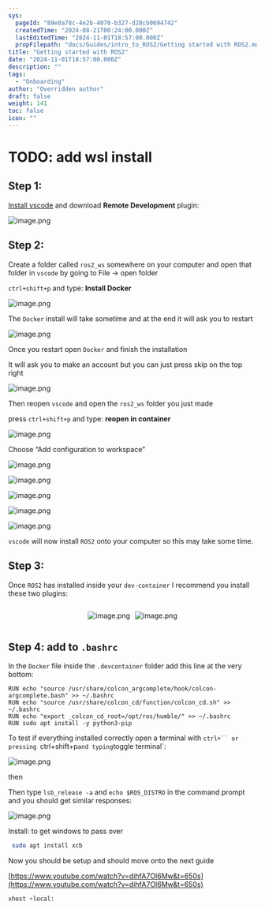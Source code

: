 ```yaml
---
sys:
  pageId: "89e0a78c-4e2b-4070-b327-d28cb0694742"
  createdTime: "2024-08-21T00:24:00.000Z"
  lastEditedTime: "2024-11-01T18:57:00.000Z"
  propFilepath: "docs/Guides/intro_to_ROS2/Getting started with ROS2.md"
title: "Getting started with ROS2"
date: "2024-11-01T18:57:00.000Z"
description: ""
tags:
  - "Onboarding"
author: "Overridden author"
draft: false
weight: 141
toc: false
icon: ""
---
```


# TODO: add wsl install

## Step 1:

[Install vscode](https://code.visualstudio.com/download) and download **Remote Development** plugin:

![image.png](https://prod-files-secure.s3.us-west-2.amazonaws.com/d518164a-d88e-44d1-a4ee-3adb3bd8bce0/efb52993-1881-4a40-b95e-6f020334f022/image.png?X-Amz-Algorithm=AWS4-HMAC-SHA256&X-Amz-Content-Sha256=UNSIGNED-PAYLOAD&X-Amz-Credential=ASIAZI2LB466XK37QRGD%2F20250401%2Fus-west-2%2Fs3%2Faws4_request&X-Amz-Date=20250401T033603Z&X-Amz-Expires=3600&X-Amz-Security-Token=IQoJb3JpZ2luX2VjEEsaCXVzLXdlc3QtMiJHMEUCIBDq8wYDnmBxm1MeMxSGGvDpJqJT6M621XWaHoU%2FowUWAiEA06moeJ4tnv7s4xh7BOOw4eo9MLt8w9zvRtENSYnxrBwqiAQItP%2F%2F%2F%2F%2F%2F%2F%2F%2F%2FARAAGgw2Mzc0MjMxODM4MDUiDIlHHvNYVJz%2Fh%2BBH2SrcA8VTK3pCgPubmbxLt%2FDnZRwek0Lxe%2FCLcv5wo0%2FpJno6rjqZbUl%2B%2FMG2qxE%2FGRMC2enAen0W6JZ%2BvqOssA8mRjO0HsoFZ6oZzBju71TYD3zjHurk5V%2BBx8milNJJzZAcgwqPR6092L9UHaBlzDZnbuX67nPZv0frSRlmj17VhOrXdGgrH43kUqRQfIfZYMbhqvBTOwRPso7Ffvg5JlXaZVgCqswwpPyy35eVJol1okscuKGU6i1M4CPwqAM5phWDFCcAwcuOTR8AGmLJPCtMZqsLBMYTZQSy1Y0jyLIWpF%2B%2FyNkQVR6SNROZTVdYKLG0XQdF8mSp0zFBlliOjckNjhMCLO%2Fps37GkrBcK4b9W3S2Xgphq%2FxLZYAIE3%2Bo7ogUMxvRTAwo5gF2LFC4EJ%2FNPTk8XUL%2BZrgBYxfVXSwqD93rJo%2FF3WpNGjAsgiCy85B4w%2BgNpc%2BqM%2B2TaZQVs88pcEmiCduQfVIE26w19h%2Bndz74UcKb8xHa3Upd33xJBaD05cXqsUsFqsg3Iw3RSGDkuXIWHo43keqy5goqq3QNDTpi1I3ODFRFQd59QrY1vSDTfzGkSNylSKRwCHWjkVA0Dq3bb9HdlpJqWHD2XPB67dw41MzbiLTxFwOqA4YxMPakrb8GOqUBd%2FpsZ8Z0uLw%2FpY4MSsAhna4jd9og8sEHvreozZDUlDJhH8LXPJ%2BzcNeHpJBYGUBPxepIIgIZB89eVJlMJmJyFZoUwUSeo4SacTTj0%2FKFWgjvOGtHXfB5t0wl8NctKeU%2BdWQiTaBHGO14IUSdLikrlvNgtJDcgPKswTBAZDpeZ2bC0NWBxGKb718Wdj7OD2UvUh4dAOYjeiPYDUrhJRpWTDOzaUfW&X-Amz-Signature=aca7d0c0b98fe16848014c9d001ed979e24686cc4cb9f1772d286b0cc3bf4e93&X-Amz-SignedHeaders=host&x-id=GetObject)

## Step 2:

Create a folder called `ros2_ws` somewhere on your computer and open that folder in `vscode` by going to File → open folder 

`ctrl+shift+p` and type: **Install Docker**

![image.png](https://prod-files-secure.s3.us-west-2.amazonaws.com/d518164a-d88e-44d1-a4ee-3adb3bd8bce0/2269dc0e-1cd5-47ff-bceb-c04ad9b2eab0/image.png?X-Amz-Algorithm=AWS4-HMAC-SHA256&X-Amz-Content-Sha256=UNSIGNED-PAYLOAD&X-Amz-Credential=ASIAZI2LB466XK37QRGD%2F20250401%2Fus-west-2%2Fs3%2Faws4_request&X-Amz-Date=20250401T033603Z&X-Amz-Expires=3600&X-Amz-Security-Token=IQoJb3JpZ2luX2VjEEsaCXVzLXdlc3QtMiJHMEUCIBDq8wYDnmBxm1MeMxSGGvDpJqJT6M621XWaHoU%2FowUWAiEA06moeJ4tnv7s4xh7BOOw4eo9MLt8w9zvRtENSYnxrBwqiAQItP%2F%2F%2F%2F%2F%2F%2F%2F%2F%2FARAAGgw2Mzc0MjMxODM4MDUiDIlHHvNYVJz%2Fh%2BBH2SrcA8VTK3pCgPubmbxLt%2FDnZRwek0Lxe%2FCLcv5wo0%2FpJno6rjqZbUl%2B%2FMG2qxE%2FGRMC2enAen0W6JZ%2BvqOssA8mRjO0HsoFZ6oZzBju71TYD3zjHurk5V%2BBx8milNJJzZAcgwqPR6092L9UHaBlzDZnbuX67nPZv0frSRlmj17VhOrXdGgrH43kUqRQfIfZYMbhqvBTOwRPso7Ffvg5JlXaZVgCqswwpPyy35eVJol1okscuKGU6i1M4CPwqAM5phWDFCcAwcuOTR8AGmLJPCtMZqsLBMYTZQSy1Y0jyLIWpF%2B%2FyNkQVR6SNROZTVdYKLG0XQdF8mSp0zFBlliOjckNjhMCLO%2Fps37GkrBcK4b9W3S2Xgphq%2FxLZYAIE3%2Bo7ogUMxvRTAwo5gF2LFC4EJ%2FNPTk8XUL%2BZrgBYxfVXSwqD93rJo%2FF3WpNGjAsgiCy85B4w%2BgNpc%2BqM%2B2TaZQVs88pcEmiCduQfVIE26w19h%2Bndz74UcKb8xHa3Upd33xJBaD05cXqsUsFqsg3Iw3RSGDkuXIWHo43keqy5goqq3QNDTpi1I3ODFRFQd59QrY1vSDTfzGkSNylSKRwCHWjkVA0Dq3bb9HdlpJqWHD2XPB67dw41MzbiLTxFwOqA4YxMPakrb8GOqUBd%2FpsZ8Z0uLw%2FpY4MSsAhna4jd9og8sEHvreozZDUlDJhH8LXPJ%2BzcNeHpJBYGUBPxepIIgIZB89eVJlMJmJyFZoUwUSeo4SacTTj0%2FKFWgjvOGtHXfB5t0wl8NctKeU%2BdWQiTaBHGO14IUSdLikrlvNgtJDcgPKswTBAZDpeZ2bC0NWBxGKb718Wdj7OD2UvUh4dAOYjeiPYDUrhJRpWTDOzaUfW&X-Amz-Signature=7ef1c04889d5dbb1d6207dba79ec55e077acb4e4caaac1f717e3f5659730e9a6&X-Amz-SignedHeaders=host&x-id=GetObject)

The `Docker` install will take sometime and at the end it will ask you to restart

![image.png](https://prod-files-secure.s3.us-west-2.amazonaws.com/d518164a-d88e-44d1-a4ee-3adb3bd8bce0/ed233f78-be33-4b1f-b89c-9c346c0e961e/image.png?X-Amz-Algorithm=AWS4-HMAC-SHA256&X-Amz-Content-Sha256=UNSIGNED-PAYLOAD&X-Amz-Credential=ASIAZI2LB466XK37QRGD%2F20250401%2Fus-west-2%2Fs3%2Faws4_request&X-Amz-Date=20250401T033603Z&X-Amz-Expires=3600&X-Amz-Security-Token=IQoJb3JpZ2luX2VjEEsaCXVzLXdlc3QtMiJHMEUCIBDq8wYDnmBxm1MeMxSGGvDpJqJT6M621XWaHoU%2FowUWAiEA06moeJ4tnv7s4xh7BOOw4eo9MLt8w9zvRtENSYnxrBwqiAQItP%2F%2F%2F%2F%2F%2F%2F%2F%2F%2FARAAGgw2Mzc0MjMxODM4MDUiDIlHHvNYVJz%2Fh%2BBH2SrcA8VTK3pCgPubmbxLt%2FDnZRwek0Lxe%2FCLcv5wo0%2FpJno6rjqZbUl%2B%2FMG2qxE%2FGRMC2enAen0W6JZ%2BvqOssA8mRjO0HsoFZ6oZzBju71TYD3zjHurk5V%2BBx8milNJJzZAcgwqPR6092L9UHaBlzDZnbuX67nPZv0frSRlmj17VhOrXdGgrH43kUqRQfIfZYMbhqvBTOwRPso7Ffvg5JlXaZVgCqswwpPyy35eVJol1okscuKGU6i1M4CPwqAM5phWDFCcAwcuOTR8AGmLJPCtMZqsLBMYTZQSy1Y0jyLIWpF%2B%2FyNkQVR6SNROZTVdYKLG0XQdF8mSp0zFBlliOjckNjhMCLO%2Fps37GkrBcK4b9W3S2Xgphq%2FxLZYAIE3%2Bo7ogUMxvRTAwo5gF2LFC4EJ%2FNPTk8XUL%2BZrgBYxfVXSwqD93rJo%2FF3WpNGjAsgiCy85B4w%2BgNpc%2BqM%2B2TaZQVs88pcEmiCduQfVIE26w19h%2Bndz74UcKb8xHa3Upd33xJBaD05cXqsUsFqsg3Iw3RSGDkuXIWHo43keqy5goqq3QNDTpi1I3ODFRFQd59QrY1vSDTfzGkSNylSKRwCHWjkVA0Dq3bb9HdlpJqWHD2XPB67dw41MzbiLTxFwOqA4YxMPakrb8GOqUBd%2FpsZ8Z0uLw%2FpY4MSsAhna4jd9og8sEHvreozZDUlDJhH8LXPJ%2BzcNeHpJBYGUBPxepIIgIZB89eVJlMJmJyFZoUwUSeo4SacTTj0%2FKFWgjvOGtHXfB5t0wl8NctKeU%2BdWQiTaBHGO14IUSdLikrlvNgtJDcgPKswTBAZDpeZ2bC0NWBxGKb718Wdj7OD2UvUh4dAOYjeiPYDUrhJRpWTDOzaUfW&X-Amz-Signature=6fdcea1566389d02936587edbc534399b8cc4afeecc1958c9817b1bede97ec13&X-Amz-SignedHeaders=host&x-id=GetObject)

Once you restart open `Docker` and finish the installation

It will ask you to make an account but you can just press skip on the top right

![image.png](https://prod-files-secure.s3.us-west-2.amazonaws.com/d518164a-d88e-44d1-a4ee-3adb3bd8bce0/21010ad9-1659-4fd9-9f59-9932a09b2a3d/image.png?X-Amz-Algorithm=AWS4-HMAC-SHA256&X-Amz-Content-Sha256=UNSIGNED-PAYLOAD&X-Amz-Credential=ASIAZI2LB466XK37QRGD%2F20250401%2Fus-west-2%2Fs3%2Faws4_request&X-Amz-Date=20250401T033603Z&X-Amz-Expires=3600&X-Amz-Security-Token=IQoJb3JpZ2luX2VjEEsaCXVzLXdlc3QtMiJHMEUCIBDq8wYDnmBxm1MeMxSGGvDpJqJT6M621XWaHoU%2FowUWAiEA06moeJ4tnv7s4xh7BOOw4eo9MLt8w9zvRtENSYnxrBwqiAQItP%2F%2F%2F%2F%2F%2F%2F%2F%2F%2FARAAGgw2Mzc0MjMxODM4MDUiDIlHHvNYVJz%2Fh%2BBH2SrcA8VTK3pCgPubmbxLt%2FDnZRwek0Lxe%2FCLcv5wo0%2FpJno6rjqZbUl%2B%2FMG2qxE%2FGRMC2enAen0W6JZ%2BvqOssA8mRjO0HsoFZ6oZzBju71TYD3zjHurk5V%2BBx8milNJJzZAcgwqPR6092L9UHaBlzDZnbuX67nPZv0frSRlmj17VhOrXdGgrH43kUqRQfIfZYMbhqvBTOwRPso7Ffvg5JlXaZVgCqswwpPyy35eVJol1okscuKGU6i1M4CPwqAM5phWDFCcAwcuOTR8AGmLJPCtMZqsLBMYTZQSy1Y0jyLIWpF%2B%2FyNkQVR6SNROZTVdYKLG0XQdF8mSp0zFBlliOjckNjhMCLO%2Fps37GkrBcK4b9W3S2Xgphq%2FxLZYAIE3%2Bo7ogUMxvRTAwo5gF2LFC4EJ%2FNPTk8XUL%2BZrgBYxfVXSwqD93rJo%2FF3WpNGjAsgiCy85B4w%2BgNpc%2BqM%2B2TaZQVs88pcEmiCduQfVIE26w19h%2Bndz74UcKb8xHa3Upd33xJBaD05cXqsUsFqsg3Iw3RSGDkuXIWHo43keqy5goqq3QNDTpi1I3ODFRFQd59QrY1vSDTfzGkSNylSKRwCHWjkVA0Dq3bb9HdlpJqWHD2XPB67dw41MzbiLTxFwOqA4YxMPakrb8GOqUBd%2FpsZ8Z0uLw%2FpY4MSsAhna4jd9og8sEHvreozZDUlDJhH8LXPJ%2BzcNeHpJBYGUBPxepIIgIZB89eVJlMJmJyFZoUwUSeo4SacTTj0%2FKFWgjvOGtHXfB5t0wl8NctKeU%2BdWQiTaBHGO14IUSdLikrlvNgtJDcgPKswTBAZDpeZ2bC0NWBxGKb718Wdj7OD2UvUh4dAOYjeiPYDUrhJRpWTDOzaUfW&X-Amz-Signature=8492007e7ada0684eeca639b1e4d9eb75fddec3c451a89aceaed6f6ebd8ee573&X-Amz-SignedHeaders=host&x-id=GetObject)

Then reopen `vscode` and open the `ros2_ws` folder you just made

press `ctrl+shift+p` and type: **reopen in container**

![image.png](https://prod-files-secure.s3.us-west-2.amazonaws.com/d518164a-d88e-44d1-a4ee-3adb3bd8bce0/4e93b8c2-41ad-488c-8095-c74205196118/image.png?X-Amz-Algorithm=AWS4-HMAC-SHA256&X-Amz-Content-Sha256=UNSIGNED-PAYLOAD&X-Amz-Credential=ASIAZI2LB466XK37QRGD%2F20250401%2Fus-west-2%2Fs3%2Faws4_request&X-Amz-Date=20250401T033603Z&X-Amz-Expires=3600&X-Amz-Security-Token=IQoJb3JpZ2luX2VjEEsaCXVzLXdlc3QtMiJHMEUCIBDq8wYDnmBxm1MeMxSGGvDpJqJT6M621XWaHoU%2FowUWAiEA06moeJ4tnv7s4xh7BOOw4eo9MLt8w9zvRtENSYnxrBwqiAQItP%2F%2F%2F%2F%2F%2F%2F%2F%2F%2FARAAGgw2Mzc0MjMxODM4MDUiDIlHHvNYVJz%2Fh%2BBH2SrcA8VTK3pCgPubmbxLt%2FDnZRwek0Lxe%2FCLcv5wo0%2FpJno6rjqZbUl%2B%2FMG2qxE%2FGRMC2enAen0W6JZ%2BvqOssA8mRjO0HsoFZ6oZzBju71TYD3zjHurk5V%2BBx8milNJJzZAcgwqPR6092L9UHaBlzDZnbuX67nPZv0frSRlmj17VhOrXdGgrH43kUqRQfIfZYMbhqvBTOwRPso7Ffvg5JlXaZVgCqswwpPyy35eVJol1okscuKGU6i1M4CPwqAM5phWDFCcAwcuOTR8AGmLJPCtMZqsLBMYTZQSy1Y0jyLIWpF%2B%2FyNkQVR6SNROZTVdYKLG0XQdF8mSp0zFBlliOjckNjhMCLO%2Fps37GkrBcK4b9W3S2Xgphq%2FxLZYAIE3%2Bo7ogUMxvRTAwo5gF2LFC4EJ%2FNPTk8XUL%2BZrgBYxfVXSwqD93rJo%2FF3WpNGjAsgiCy85B4w%2BgNpc%2BqM%2B2TaZQVs88pcEmiCduQfVIE26w19h%2Bndz74UcKb8xHa3Upd33xJBaD05cXqsUsFqsg3Iw3RSGDkuXIWHo43keqy5goqq3QNDTpi1I3ODFRFQd59QrY1vSDTfzGkSNylSKRwCHWjkVA0Dq3bb9HdlpJqWHD2XPB67dw41MzbiLTxFwOqA4YxMPakrb8GOqUBd%2FpsZ8Z0uLw%2FpY4MSsAhna4jd9og8sEHvreozZDUlDJhH8LXPJ%2BzcNeHpJBYGUBPxepIIgIZB89eVJlMJmJyFZoUwUSeo4SacTTj0%2FKFWgjvOGtHXfB5t0wl8NctKeU%2BdWQiTaBHGO14IUSdLikrlvNgtJDcgPKswTBAZDpeZ2bC0NWBxGKb718Wdj7OD2UvUh4dAOYjeiPYDUrhJRpWTDOzaUfW&X-Amz-Signature=5df91b000664820eccc64b120fe1e7750d28d90a52d9177529ff410c938ef0c2&X-Amz-SignedHeaders=host&x-id=GetObject)

Choose “Add configuration to workspace”

![image.png](https://prod-files-secure.s3.us-west-2.amazonaws.com/d518164a-d88e-44d1-a4ee-3adb3bd8bce0/9560b282-5060-4989-ba37-97e7b2c22476/image.png?X-Amz-Algorithm=AWS4-HMAC-SHA256&X-Amz-Content-Sha256=UNSIGNED-PAYLOAD&X-Amz-Credential=ASIAZI2LB466XK37QRGD%2F20250401%2Fus-west-2%2Fs3%2Faws4_request&X-Amz-Date=20250401T033603Z&X-Amz-Expires=3600&X-Amz-Security-Token=IQoJb3JpZ2luX2VjEEsaCXVzLXdlc3QtMiJHMEUCIBDq8wYDnmBxm1MeMxSGGvDpJqJT6M621XWaHoU%2FowUWAiEA06moeJ4tnv7s4xh7BOOw4eo9MLt8w9zvRtENSYnxrBwqiAQItP%2F%2F%2F%2F%2F%2F%2F%2F%2F%2FARAAGgw2Mzc0MjMxODM4MDUiDIlHHvNYVJz%2Fh%2BBH2SrcA8VTK3pCgPubmbxLt%2FDnZRwek0Lxe%2FCLcv5wo0%2FpJno6rjqZbUl%2B%2FMG2qxE%2FGRMC2enAen0W6JZ%2BvqOssA8mRjO0HsoFZ6oZzBju71TYD3zjHurk5V%2BBx8milNJJzZAcgwqPR6092L9UHaBlzDZnbuX67nPZv0frSRlmj17VhOrXdGgrH43kUqRQfIfZYMbhqvBTOwRPso7Ffvg5JlXaZVgCqswwpPyy35eVJol1okscuKGU6i1M4CPwqAM5phWDFCcAwcuOTR8AGmLJPCtMZqsLBMYTZQSy1Y0jyLIWpF%2B%2FyNkQVR6SNROZTVdYKLG0XQdF8mSp0zFBlliOjckNjhMCLO%2Fps37GkrBcK4b9W3S2Xgphq%2FxLZYAIE3%2Bo7ogUMxvRTAwo5gF2LFC4EJ%2FNPTk8XUL%2BZrgBYxfVXSwqD93rJo%2FF3WpNGjAsgiCy85B4w%2BgNpc%2BqM%2B2TaZQVs88pcEmiCduQfVIE26w19h%2Bndz74UcKb8xHa3Upd33xJBaD05cXqsUsFqsg3Iw3RSGDkuXIWHo43keqy5goqq3QNDTpi1I3ODFRFQd59QrY1vSDTfzGkSNylSKRwCHWjkVA0Dq3bb9HdlpJqWHD2XPB67dw41MzbiLTxFwOqA4YxMPakrb8GOqUBd%2FpsZ8Z0uLw%2FpY4MSsAhna4jd9og8sEHvreozZDUlDJhH8LXPJ%2BzcNeHpJBYGUBPxepIIgIZB89eVJlMJmJyFZoUwUSeo4SacTTj0%2FKFWgjvOGtHXfB5t0wl8NctKeU%2BdWQiTaBHGO14IUSdLikrlvNgtJDcgPKswTBAZDpeZ2bC0NWBxGKb718Wdj7OD2UvUh4dAOYjeiPYDUrhJRpWTDOzaUfW&X-Amz-Signature=37838e54b534fb6c49bbddffc0a0cb2c59de840e19cce0fa2c0da61b02c09032&X-Amz-SignedHeaders=host&x-id=GetObject)

![image.png](https://prod-files-secure.s3.us-west-2.amazonaws.com/d518164a-d88e-44d1-a4ee-3adb3bd8bce0/2ee63f81-886b-48e8-a553-dc6e5eac99e4/image.png?X-Amz-Algorithm=AWS4-HMAC-SHA256&X-Amz-Content-Sha256=UNSIGNED-PAYLOAD&X-Amz-Credential=ASIAZI2LB466XK37QRGD%2F20250401%2Fus-west-2%2Fs3%2Faws4_request&X-Amz-Date=20250401T033603Z&X-Amz-Expires=3600&X-Amz-Security-Token=IQoJb3JpZ2luX2VjEEsaCXVzLXdlc3QtMiJHMEUCIBDq8wYDnmBxm1MeMxSGGvDpJqJT6M621XWaHoU%2FowUWAiEA06moeJ4tnv7s4xh7BOOw4eo9MLt8w9zvRtENSYnxrBwqiAQItP%2F%2F%2F%2F%2F%2F%2F%2F%2F%2FARAAGgw2Mzc0MjMxODM4MDUiDIlHHvNYVJz%2Fh%2BBH2SrcA8VTK3pCgPubmbxLt%2FDnZRwek0Lxe%2FCLcv5wo0%2FpJno6rjqZbUl%2B%2FMG2qxE%2FGRMC2enAen0W6JZ%2BvqOssA8mRjO0HsoFZ6oZzBju71TYD3zjHurk5V%2BBx8milNJJzZAcgwqPR6092L9UHaBlzDZnbuX67nPZv0frSRlmj17VhOrXdGgrH43kUqRQfIfZYMbhqvBTOwRPso7Ffvg5JlXaZVgCqswwpPyy35eVJol1okscuKGU6i1M4CPwqAM5phWDFCcAwcuOTR8AGmLJPCtMZqsLBMYTZQSy1Y0jyLIWpF%2B%2FyNkQVR6SNROZTVdYKLG0XQdF8mSp0zFBlliOjckNjhMCLO%2Fps37GkrBcK4b9W3S2Xgphq%2FxLZYAIE3%2Bo7ogUMxvRTAwo5gF2LFC4EJ%2FNPTk8XUL%2BZrgBYxfVXSwqD93rJo%2FF3WpNGjAsgiCy85B4w%2BgNpc%2BqM%2B2TaZQVs88pcEmiCduQfVIE26w19h%2Bndz74UcKb8xHa3Upd33xJBaD05cXqsUsFqsg3Iw3RSGDkuXIWHo43keqy5goqq3QNDTpi1I3ODFRFQd59QrY1vSDTfzGkSNylSKRwCHWjkVA0Dq3bb9HdlpJqWHD2XPB67dw41MzbiLTxFwOqA4YxMPakrb8GOqUBd%2FpsZ8Z0uLw%2FpY4MSsAhna4jd9og8sEHvreozZDUlDJhH8LXPJ%2BzcNeHpJBYGUBPxepIIgIZB89eVJlMJmJyFZoUwUSeo4SacTTj0%2FKFWgjvOGtHXfB5t0wl8NctKeU%2BdWQiTaBHGO14IUSdLikrlvNgtJDcgPKswTBAZDpeZ2bC0NWBxGKb718Wdj7OD2UvUh4dAOYjeiPYDUrhJRpWTDOzaUfW&X-Amz-Signature=2254c9dfe1091dd44009d8937e8f612fd345bb631f4b1ee08d762f2bd638558d&X-Amz-SignedHeaders=host&x-id=GetObject)

![image.png](https://prod-files-secure.s3.us-west-2.amazonaws.com/d518164a-d88e-44d1-a4ee-3adb3bd8bce0/ae1580b2-b048-407e-aed9-b584224a7a04/image.png?X-Amz-Algorithm=AWS4-HMAC-SHA256&X-Amz-Content-Sha256=UNSIGNED-PAYLOAD&X-Amz-Credential=ASIAZI2LB466XK37QRGD%2F20250401%2Fus-west-2%2Fs3%2Faws4_request&X-Amz-Date=20250401T033603Z&X-Amz-Expires=3600&X-Amz-Security-Token=IQoJb3JpZ2luX2VjEEsaCXVzLXdlc3QtMiJHMEUCIBDq8wYDnmBxm1MeMxSGGvDpJqJT6M621XWaHoU%2FowUWAiEA06moeJ4tnv7s4xh7BOOw4eo9MLt8w9zvRtENSYnxrBwqiAQItP%2F%2F%2F%2F%2F%2F%2F%2F%2F%2FARAAGgw2Mzc0MjMxODM4MDUiDIlHHvNYVJz%2Fh%2BBH2SrcA8VTK3pCgPubmbxLt%2FDnZRwek0Lxe%2FCLcv5wo0%2FpJno6rjqZbUl%2B%2FMG2qxE%2FGRMC2enAen0W6JZ%2BvqOssA8mRjO0HsoFZ6oZzBju71TYD3zjHurk5V%2BBx8milNJJzZAcgwqPR6092L9UHaBlzDZnbuX67nPZv0frSRlmj17VhOrXdGgrH43kUqRQfIfZYMbhqvBTOwRPso7Ffvg5JlXaZVgCqswwpPyy35eVJol1okscuKGU6i1M4CPwqAM5phWDFCcAwcuOTR8AGmLJPCtMZqsLBMYTZQSy1Y0jyLIWpF%2B%2FyNkQVR6SNROZTVdYKLG0XQdF8mSp0zFBlliOjckNjhMCLO%2Fps37GkrBcK4b9W3S2Xgphq%2FxLZYAIE3%2Bo7ogUMxvRTAwo5gF2LFC4EJ%2FNPTk8XUL%2BZrgBYxfVXSwqD93rJo%2FF3WpNGjAsgiCy85B4w%2BgNpc%2BqM%2B2TaZQVs88pcEmiCduQfVIE26w19h%2Bndz74UcKb8xHa3Upd33xJBaD05cXqsUsFqsg3Iw3RSGDkuXIWHo43keqy5goqq3QNDTpi1I3ODFRFQd59QrY1vSDTfzGkSNylSKRwCHWjkVA0Dq3bb9HdlpJqWHD2XPB67dw41MzbiLTxFwOqA4YxMPakrb8GOqUBd%2FpsZ8Z0uLw%2FpY4MSsAhna4jd9og8sEHvreozZDUlDJhH8LXPJ%2BzcNeHpJBYGUBPxepIIgIZB89eVJlMJmJyFZoUwUSeo4SacTTj0%2FKFWgjvOGtHXfB5t0wl8NctKeU%2BdWQiTaBHGO14IUSdLikrlvNgtJDcgPKswTBAZDpeZ2bC0NWBxGKb718Wdj7OD2UvUh4dAOYjeiPYDUrhJRpWTDOzaUfW&X-Amz-Signature=7739287ffd68dee790f5759949b02e85886444dc8bb0507b8b355c6f1e0c885e&X-Amz-SignedHeaders=host&x-id=GetObject)

![image.png](https://prod-files-secure.s3.us-west-2.amazonaws.com/d518164a-d88e-44d1-a4ee-3adb3bd8bce0/53255b28-f75e-430f-b9e3-c0ac8577e42b/image.png?X-Amz-Algorithm=AWS4-HMAC-SHA256&X-Amz-Content-Sha256=UNSIGNED-PAYLOAD&X-Amz-Credential=ASIAZI2LB466XK37QRGD%2F20250401%2Fus-west-2%2Fs3%2Faws4_request&X-Amz-Date=20250401T033603Z&X-Amz-Expires=3600&X-Amz-Security-Token=IQoJb3JpZ2luX2VjEEsaCXVzLXdlc3QtMiJHMEUCIBDq8wYDnmBxm1MeMxSGGvDpJqJT6M621XWaHoU%2FowUWAiEA06moeJ4tnv7s4xh7BOOw4eo9MLt8w9zvRtENSYnxrBwqiAQItP%2F%2F%2F%2F%2F%2F%2F%2F%2F%2FARAAGgw2Mzc0MjMxODM4MDUiDIlHHvNYVJz%2Fh%2BBH2SrcA8VTK3pCgPubmbxLt%2FDnZRwek0Lxe%2FCLcv5wo0%2FpJno6rjqZbUl%2B%2FMG2qxE%2FGRMC2enAen0W6JZ%2BvqOssA8mRjO0HsoFZ6oZzBju71TYD3zjHurk5V%2BBx8milNJJzZAcgwqPR6092L9UHaBlzDZnbuX67nPZv0frSRlmj17VhOrXdGgrH43kUqRQfIfZYMbhqvBTOwRPso7Ffvg5JlXaZVgCqswwpPyy35eVJol1okscuKGU6i1M4CPwqAM5phWDFCcAwcuOTR8AGmLJPCtMZqsLBMYTZQSy1Y0jyLIWpF%2B%2FyNkQVR6SNROZTVdYKLG0XQdF8mSp0zFBlliOjckNjhMCLO%2Fps37GkrBcK4b9W3S2Xgphq%2FxLZYAIE3%2Bo7ogUMxvRTAwo5gF2LFC4EJ%2FNPTk8XUL%2BZrgBYxfVXSwqD93rJo%2FF3WpNGjAsgiCy85B4w%2BgNpc%2BqM%2B2TaZQVs88pcEmiCduQfVIE26w19h%2Bndz74UcKb8xHa3Upd33xJBaD05cXqsUsFqsg3Iw3RSGDkuXIWHo43keqy5goqq3QNDTpi1I3ODFRFQd59QrY1vSDTfzGkSNylSKRwCHWjkVA0Dq3bb9HdlpJqWHD2XPB67dw41MzbiLTxFwOqA4YxMPakrb8GOqUBd%2FpsZ8Z0uLw%2FpY4MSsAhna4jd9og8sEHvreozZDUlDJhH8LXPJ%2BzcNeHpJBYGUBPxepIIgIZB89eVJlMJmJyFZoUwUSeo4SacTTj0%2FKFWgjvOGtHXfB5t0wl8NctKeU%2BdWQiTaBHGO14IUSdLikrlvNgtJDcgPKswTBAZDpeZ2bC0NWBxGKb718Wdj7OD2UvUh4dAOYjeiPYDUrhJRpWTDOzaUfW&X-Amz-Signature=90f60ca7737315f2a31b7447a70975ab1e685c321458a6356b48f70882eb4a64&X-Amz-SignedHeaders=host&x-id=GetObject)

![image.png](https://prod-files-secure.s3.us-west-2.amazonaws.com/d518164a-d88e-44d1-a4ee-3adb3bd8bce0/7c562767-5af9-4ffb-97d1-327bcdf4ee00/image.png?X-Amz-Algorithm=AWS4-HMAC-SHA256&X-Amz-Content-Sha256=UNSIGNED-PAYLOAD&X-Amz-Credential=ASIAZI2LB466XK37QRGD%2F20250401%2Fus-west-2%2Fs3%2Faws4_request&X-Amz-Date=20250401T033603Z&X-Amz-Expires=3600&X-Amz-Security-Token=IQoJb3JpZ2luX2VjEEsaCXVzLXdlc3QtMiJHMEUCIBDq8wYDnmBxm1MeMxSGGvDpJqJT6M621XWaHoU%2FowUWAiEA06moeJ4tnv7s4xh7BOOw4eo9MLt8w9zvRtENSYnxrBwqiAQItP%2F%2F%2F%2F%2F%2F%2F%2F%2F%2FARAAGgw2Mzc0MjMxODM4MDUiDIlHHvNYVJz%2Fh%2BBH2SrcA8VTK3pCgPubmbxLt%2FDnZRwek0Lxe%2FCLcv5wo0%2FpJno6rjqZbUl%2B%2FMG2qxE%2FGRMC2enAen0W6JZ%2BvqOssA8mRjO0HsoFZ6oZzBju71TYD3zjHurk5V%2BBx8milNJJzZAcgwqPR6092L9UHaBlzDZnbuX67nPZv0frSRlmj17VhOrXdGgrH43kUqRQfIfZYMbhqvBTOwRPso7Ffvg5JlXaZVgCqswwpPyy35eVJol1okscuKGU6i1M4CPwqAM5phWDFCcAwcuOTR8AGmLJPCtMZqsLBMYTZQSy1Y0jyLIWpF%2B%2FyNkQVR6SNROZTVdYKLG0XQdF8mSp0zFBlliOjckNjhMCLO%2Fps37GkrBcK4b9W3S2Xgphq%2FxLZYAIE3%2Bo7ogUMxvRTAwo5gF2LFC4EJ%2FNPTk8XUL%2BZrgBYxfVXSwqD93rJo%2FF3WpNGjAsgiCy85B4w%2BgNpc%2BqM%2B2TaZQVs88pcEmiCduQfVIE26w19h%2Bndz74UcKb8xHa3Upd33xJBaD05cXqsUsFqsg3Iw3RSGDkuXIWHo43keqy5goqq3QNDTpi1I3ODFRFQd59QrY1vSDTfzGkSNylSKRwCHWjkVA0Dq3bb9HdlpJqWHD2XPB67dw41MzbiLTxFwOqA4YxMPakrb8GOqUBd%2FpsZ8Z0uLw%2FpY4MSsAhna4jd9og8sEHvreozZDUlDJhH8LXPJ%2BzcNeHpJBYGUBPxepIIgIZB89eVJlMJmJyFZoUwUSeo4SacTTj0%2FKFWgjvOGtHXfB5t0wl8NctKeU%2BdWQiTaBHGO14IUSdLikrlvNgtJDcgPKswTBAZDpeZ2bC0NWBxGKb718Wdj7OD2UvUh4dAOYjeiPYDUrhJRpWTDOzaUfW&X-Amz-Signature=06158ee04388b61661139bbd9974f318eba1c5d26a6f1f88ee563cb9d98430d7&X-Amz-SignedHeaders=host&x-id=GetObject)

`vscode` will now install `ROS2` onto your computer so this may take some time.

## Step 3:

Once `ROS2` has installed inside your `dev-container` I recommend you install these two plugins:

<div style="display: flex;flex-direction: row; column-gap:10px; max-width: 630px;justify-content: center;">
<div>

![image.png](https://prod-files-secure.s3.us-west-2.amazonaws.com/d518164a-d88e-44d1-a4ee-3adb3bd8bce0/3fc3d550-5a54-4ba1-ba6b-faa01cdb7369/image.png?X-Amz-Algorithm=AWS4-HMAC-SHA256&X-Amz-Content-Sha256=UNSIGNED-PAYLOAD&X-Amz-Credential=ASIAZI2LB4664TAIJFZX%2F20250401%2Fus-west-2%2Fs3%2Faws4_request&X-Amz-Date=20250401T033605Z&X-Amz-Expires=3600&X-Amz-Security-Token=IQoJb3JpZ2luX2VjEEsaCXVzLXdlc3QtMiJIMEYCIQDTnzkAPB0IEIXTZjLvC5pbWVUkEfjhcIdd%2FHTkRCb%2BiAIhAPFDVo58bX%2BEsHH3yCQM9rF9CZe19FQSDcaO98rfkbUeKogECLT%2F%2F%2F%2F%2F%2F%2F%2F%2F%2FwEQABoMNjM3NDIzMTgzODA1Igwl9yUOwUwF7FgZqpMq3AOnnMCEdMizqAwHuKBlFn69x%2FwqcQ1THvxXgVnvrbDEJKNhYEv73c1C6C7562qjjHRVFjwKvUPoWtaMEp39JskG%2BAmYxbigkoVkaXv9mhJ03jfk6mzhz47ma6Hd%2FPGCntLmaeW5ZMlbwbvQrMhLe5cIFbRlVXI2lwQpw%2Bvwv1D386jI3qt3E1%2BmunaVTC6dRufIqNBGhzv08yHcqCPNUSHVO075ucongcibBZVyolpf9SFybIm3%2B2lUuxCHfNxffnvGf6MqgmUkimUqBagjEdiHHgWObmehoRqCL%2FGh%2BUMZNYV4JCRGKmg0b1xyf7ccwCppiQIVCmGGSFYt9RYV71pdncvGHe37D%2BFQhI9uyNEpvdl%2BXmooPBi9jsQmm1Q3dWeF%2F5k5kpteHZKPBJaz4YEBI5pAAaEnJvQKgpprqcJrKmUHhYyxHH9Aj2hzk6M4oJLqHp1475rGnXNjJIvwqNs0NYka0%2FTahHGuqA32wsPK2KQskJpWlfiwjHUFHpPohpIV6bmMffx8Yfv7dzgOV1OWxRaIyE5cKwnQPDnqqr2kxRiiQQN8RtSxCIH6t%2Ftwgo6D9XyPPwceTkbnwnlAATZ%2FH3PMBP%2F7RFrRmU80ivN47WIM2PvjhvD6ezX8HzDUpK2%2FBjqkAcTrqV%2Fpuvb%2Bxy0yQSKi3AkQirdcwG%2FCzLkV14MmdMxIG7MJyu7ZtBc5kqd%2FQFLRjXjwu5I47rYXAvK6cAU64euNpwS1Om5wW%2FCZMbu4rQzB6VZf8S0Dl62lTWyBYwhto9y4MMG7sPmNR67NW7HdGFpx6tPbx%2BAa28h08LaF0p5EOQrnjgpAzCFEpvjKmObpF935XDL%2FTbZs7JAdsJnFN7oxGQkW&X-Amz-Signature=0c7d8e66f0b15b7e879ba7cb4edee61a58dc10fd826472f5fab63efb978335d5&X-Amz-SignedHeaders=host&x-id=GetObject)

</div>
<div>

![image.png](https://prod-files-secure.s3.us-west-2.amazonaws.com/d518164a-d88e-44d1-a4ee-3adb3bd8bce0/d994cc66-13c2-4093-a5a3-f84cf4601a82/image.png?X-Amz-Algorithm=AWS4-HMAC-SHA256&X-Amz-Content-Sha256=UNSIGNED-PAYLOAD&X-Amz-Credential=ASIAZI2LB466RGERD7TH%2F20250401%2Fus-west-2%2Fs3%2Faws4_request&X-Amz-Date=20250401T033605Z&X-Amz-Expires=3600&X-Amz-Security-Token=IQoJb3JpZ2luX2VjEEsaCXVzLXdlc3QtMiJHMEUCIAV4a8kMdOsnFr51znA1cCxMzfAZqpCjWAtKepuPLDcDAiEAngHFux55h7Rmp5SKOmkF6NqS9p%2FKKy70LrV6TPgpENUqiAQItP%2F%2F%2F%2F%2F%2F%2F%2F%2F%2FARAAGgw2Mzc0MjMxODM4MDUiDC39a%2FAN5CLbJHM8QSrcA6IZpPdvs7CCgfor%2FIFwQTBg21AxTp72jmr%2F8F6mL3a8FzyxTRCEh0NLZZvL1PrLmJcupnb8%2BAgaUbZLK%2F0kS%2B1cy26YQMJnvJjU2D0TQKCV%2FNRmaFX6hncLsgDGkfg%2FR%2FAvqErJSgflgcQNBkknq%2FPfl5mPcEZwsE3lz%2BEfm42edGDD%2FkcFpkQnhSVzOeWtCVv8Unr9w3WNQd%2FbBeKTYVbJslbzReM1OMpfpdv%2BQv%2BWVtA2KAsG%2B21yaqKtNQpGiCtVcqHYh10W8wQXVwkTa4wd8O9lIcGs1skf6PShOK7xgklHitm%2FkaTlI1Z4kwgfgm%2BMUbRqME6z0iMwHnIZ8Dc12fcW19I4DfHUii7%2BW2o8GMmmJJnm373UBFjNpX8WP4V%2Fv%2Fn%2B6lhbeZlDrHFPHdFuNAdIW7wx7BWKukszx3D28Kxp6n%2FciEDknarCeBowgiO6Pd5JpeARE1dCnZKVdUSTYysgn3akSM%2BoxDlkgTrBK4RgPhFcRJ5pJDEOG1HkeQ8n9D3WXSUDd2dUdBvQqQP9FgoqIQnJB%2F8pPeCqUAG1XV2nKP%2BIyHIVcbkbTz%2BGTwQzDOmYNqAlAOC31p0xDpUVOOJ1%2BbBtsShbPJMJvZNCf4R2DWzbsXsrZZftMKykrb8GOqUB%2FSMmezhmTSWibMs%2FIcs12iaYZnf90zfWhEZWB%2FW3b4mH0u4w7yBSRwJ1IFuLE0jE659xgygKatb1YDAWEHqlrXVAsCIpIzmdLvcmHkmzpXmIk1fw23LmTB0Pk6pRUVfe3Wsm2tM4KDYGfvuhOnGtA%2Fq8B9nW2Fx0pJxLCDlV%2B4KN%2Bbwmm5K9QSa0MkuCZohKV9Stn%2FEMtBHlktRkfoyCzfvFSCJz&X-Amz-Signature=59c5916fbae14208b23ba776daf5f699df1906b54c8928651c520fcf7996d749&X-Amz-SignedHeaders=host&x-id=GetObject)

</div>
</div>

## Step 4: add to `.bashrc`

In the `Docker` file inside the `.devcontainer` folder add this line at the very bottom: 

```docker
RUN echo "source /usr/share/colcon_argcomplete/hook/colcon-argcomplete.bash" >> ~/.bashrc
RUN echo "source /usr/share/colcon_cd/function/colcon_cd.sh" >> ~/.bashrc
RUN echo "export _colcon_cd_root=/opt/ros/humble/" >> ~/.bashrc
RUN sudo apt install -y python3-pip 
```

To test if everything installed correctly open a terminal with `ctrl+`` or pressing `ctrl+shift+p` and typing `toggle terminal`:

![image.png](https://prod-files-secure.s3.us-west-2.amazonaws.com/d518164a-d88e-44d1-a4ee-3adb3bd8bce0/6a4943d8-b04e-4c02-9a58-775f3384d1a5/image.png?X-Amz-Algorithm=AWS4-HMAC-SHA256&X-Amz-Content-Sha256=UNSIGNED-PAYLOAD&X-Amz-Credential=ASIAZI2LB466XK37QRGD%2F20250401%2Fus-west-2%2Fs3%2Faws4_request&X-Amz-Date=20250401T033603Z&X-Amz-Expires=3600&X-Amz-Security-Token=IQoJb3JpZ2luX2VjEEsaCXVzLXdlc3QtMiJHMEUCIBDq8wYDnmBxm1MeMxSGGvDpJqJT6M621XWaHoU%2FowUWAiEA06moeJ4tnv7s4xh7BOOw4eo9MLt8w9zvRtENSYnxrBwqiAQItP%2F%2F%2F%2F%2F%2F%2F%2F%2F%2FARAAGgw2Mzc0MjMxODM4MDUiDIlHHvNYVJz%2Fh%2BBH2SrcA8VTK3pCgPubmbxLt%2FDnZRwek0Lxe%2FCLcv5wo0%2FpJno6rjqZbUl%2B%2FMG2qxE%2FGRMC2enAen0W6JZ%2BvqOssA8mRjO0HsoFZ6oZzBju71TYD3zjHurk5V%2BBx8milNJJzZAcgwqPR6092L9UHaBlzDZnbuX67nPZv0frSRlmj17VhOrXdGgrH43kUqRQfIfZYMbhqvBTOwRPso7Ffvg5JlXaZVgCqswwpPyy35eVJol1okscuKGU6i1M4CPwqAM5phWDFCcAwcuOTR8AGmLJPCtMZqsLBMYTZQSy1Y0jyLIWpF%2B%2FyNkQVR6SNROZTVdYKLG0XQdF8mSp0zFBlliOjckNjhMCLO%2Fps37GkrBcK4b9W3S2Xgphq%2FxLZYAIE3%2Bo7ogUMxvRTAwo5gF2LFC4EJ%2FNPTk8XUL%2BZrgBYxfVXSwqD93rJo%2FF3WpNGjAsgiCy85B4w%2BgNpc%2BqM%2B2TaZQVs88pcEmiCduQfVIE26w19h%2Bndz74UcKb8xHa3Upd33xJBaD05cXqsUsFqsg3Iw3RSGDkuXIWHo43keqy5goqq3QNDTpi1I3ODFRFQd59QrY1vSDTfzGkSNylSKRwCHWjkVA0Dq3bb9HdlpJqWHD2XPB67dw41MzbiLTxFwOqA4YxMPakrb8GOqUBd%2FpsZ8Z0uLw%2FpY4MSsAhna4jd9og8sEHvreozZDUlDJhH8LXPJ%2BzcNeHpJBYGUBPxepIIgIZB89eVJlMJmJyFZoUwUSeo4SacTTj0%2FKFWgjvOGtHXfB5t0wl8NctKeU%2BdWQiTaBHGO14IUSdLikrlvNgtJDcgPKswTBAZDpeZ2bC0NWBxGKb718Wdj7OD2UvUh4dAOYjeiPYDUrhJRpWTDOzaUfW&X-Amz-Signature=55ec0e93ef09174e8b6e740e5117e441b45d707f7a8a13d42b7391aedde57af2&X-Amz-SignedHeaders=host&x-id=GetObject)

then 

Then type `lsb_release -a` and `echo $ROS_DISTRO` in the command prompt and you should get similar responses:

![image.png](https://prod-files-secure.s3.us-west-2.amazonaws.com/d518164a-d88e-44d1-a4ee-3adb3bd8bce0/3e635dec-a805-4e85-8b9e-d000e5b71a4e/image.png?X-Amz-Algorithm=AWS4-HMAC-SHA256&X-Amz-Content-Sha256=UNSIGNED-PAYLOAD&X-Amz-Credential=ASIAZI2LB466XK37QRGD%2F20250401%2Fus-west-2%2Fs3%2Faws4_request&X-Amz-Date=20250401T033603Z&X-Amz-Expires=3600&X-Amz-Security-Token=IQoJb3JpZ2luX2VjEEsaCXVzLXdlc3QtMiJHMEUCIBDq8wYDnmBxm1MeMxSGGvDpJqJT6M621XWaHoU%2FowUWAiEA06moeJ4tnv7s4xh7BOOw4eo9MLt8w9zvRtENSYnxrBwqiAQItP%2F%2F%2F%2F%2F%2F%2F%2F%2F%2FARAAGgw2Mzc0MjMxODM4MDUiDIlHHvNYVJz%2Fh%2BBH2SrcA8VTK3pCgPubmbxLt%2FDnZRwek0Lxe%2FCLcv5wo0%2FpJno6rjqZbUl%2B%2FMG2qxE%2FGRMC2enAen0W6JZ%2BvqOssA8mRjO0HsoFZ6oZzBju71TYD3zjHurk5V%2BBx8milNJJzZAcgwqPR6092L9UHaBlzDZnbuX67nPZv0frSRlmj17VhOrXdGgrH43kUqRQfIfZYMbhqvBTOwRPso7Ffvg5JlXaZVgCqswwpPyy35eVJol1okscuKGU6i1M4CPwqAM5phWDFCcAwcuOTR8AGmLJPCtMZqsLBMYTZQSy1Y0jyLIWpF%2B%2FyNkQVR6SNROZTVdYKLG0XQdF8mSp0zFBlliOjckNjhMCLO%2Fps37GkrBcK4b9W3S2Xgphq%2FxLZYAIE3%2Bo7ogUMxvRTAwo5gF2LFC4EJ%2FNPTk8XUL%2BZrgBYxfVXSwqD93rJo%2FF3WpNGjAsgiCy85B4w%2BgNpc%2BqM%2B2TaZQVs88pcEmiCduQfVIE26w19h%2Bndz74UcKb8xHa3Upd33xJBaD05cXqsUsFqsg3Iw3RSGDkuXIWHo43keqy5goqq3QNDTpi1I3ODFRFQd59QrY1vSDTfzGkSNylSKRwCHWjkVA0Dq3bb9HdlpJqWHD2XPB67dw41MzbiLTxFwOqA4YxMPakrb8GOqUBd%2FpsZ8Z0uLw%2FpY4MSsAhna4jd9og8sEHvreozZDUlDJhH8LXPJ%2BzcNeHpJBYGUBPxepIIgIZB89eVJlMJmJyFZoUwUSeo4SacTTj0%2FKFWgjvOGtHXfB5t0wl8NctKeU%2BdWQiTaBHGO14IUSdLikrlvNgtJDcgPKswTBAZDpeZ2bC0NWBxGKb718Wdj7OD2UvUh4dAOYjeiPYDUrhJRpWTDOzaUfW&X-Amz-Signature=55092bc0641b9f142b3356f5aca8ea5322b4d6d63d4d2a55d265f0ef18dfca87&X-Amz-SignedHeaders=host&x-id=GetObject)

Install:  to get windows to pass over

```bash
 sudo apt install xcb
```

Now you should be setup and should move onto the next guide 

[https://www.youtube.com/watch?v=dihfA7Ol6Mw&t=650s](https://www.youtube.com/watch?v=dihfA7Ol6Mw&t=650s)

```python
xhost +local:
```
